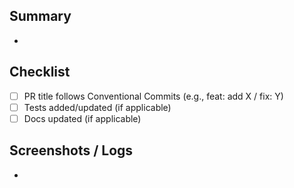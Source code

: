 ## Summary

-

## Checklist
- [ ] PR title follows Conventional Commits (e.g., feat: add X / fix: Y)
- [ ] Tests added/updated (if applicable)
- [ ] Docs updated (if applicable)

## Screenshots / Logs
-
